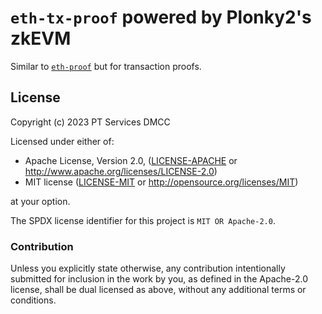 # `eth-tx-proof` powered by Plonky2's zkEVM

Similar to [`eth-proof`](https://github.com/wborgeaud/eth-proof) but for transaction proofs.

## License
Copyright (c) 2023 PT Services DMCC

Licensed under either of:
* Apache License, Version 2.0, ([LICENSE-APACHE](LICENSE-APACHE) or http://www.apache.org/licenses/LICENSE-2.0)
* MIT license ([LICENSE-MIT](LICENSE-MIT) or http://opensource.org/licenses/MIT)

at your option. 

The SPDX license identifier for this project is `MIT OR Apache-2.0`.

### Contribution

Unless you explicitly state otherwise, any contribution intentionally submitted for inclusion in the work by you,
as defined in the Apache-2.0 license, shall be dual licensed as above, without any additional terms or conditions.
